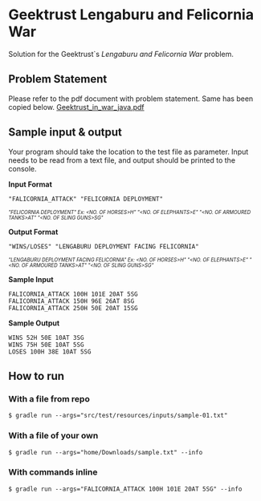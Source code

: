 # Geektrust Lengaburu and Felicornia War

Solution for the Geektrust`s *Lengaburu and Felicornia War* problem.

## Problem Statement

Please refer to the pdf document with problem statement. Same has been copied below.
[Geektrust_in_war_java.pdf](/docs/Geektrust_in_war_java.pdf)


## Sample input & output
Your program should take the location to the test file as parameter. Input needs to be read from a text file,
and output should be printed to the console.

**Input Format**
```
"FALICORNIA_ATTACK" "FELICORNIA DEPLOYMENT"
```
<sub><sup>*"FELICORNIA DEPLOYMENT" Ex: <NO. OF HORSES>H" "<NO. OF ELEPHANTS>E" "<NO. OF ARMOURED TANKS>AT" "<NO. OF SLING GUNS>SG"*<sup/><sub/>

**Output Format**
```
"WINS/LOSES" "LENGABURU DEPLOYMENT FACING FELICORNIA"
```
<sub><sup>*"LENGABURU DEPLOYMENT FACING FELICORNIA" Ex: <NO. OF HORSES>H" "<NO. OF ELEPHANTS>E" "<NO. OF ARMOURED TANKS>AT" "<NO. OF SLING GUNS>SG"*<sup/><sub/>

**Sample Input**
```
FALICORNIA_ATTACK 100H 101E 20AT 5SG
FALICORNIA_ATTACK 150H 96E 26AT 8SG
FALICORNIA_ATTACK 250H 50E 20AT 15SG
```

**Sample Output**
```
WINS 52H 50E 10AT 3SG
WINS 75H 50E 10AT 5SG
LOSES 100H 38E 10AT 5SG
```

## How to run

### With a file from repo
```console
$ gradle run --args="src/test/resources/inputs/sample-01.txt"
```

### With a file of your own
```console
$ gradle run --args="home/Downloads/sample.txt" --info
```

### With commands inline
```console
$ gradle run --args="FALICORNIA_ATTACK 100H 101E 20AT 5SG" --info
```